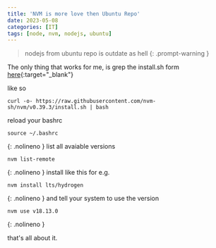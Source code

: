 ```yaml
---
title: 'NVM is more love then Ubuntu Repo'
date: 2023-05-08
categories: [IT]
tags: [node, nvm, nodejs, ubuntu]
---
```

> nodejs from ubuntu repo is outdate as hell
{: .prompt-warning }

The only thing that works for me, is grep the install.sh form [here](https://github.com/nvm-sh/nvm#install--update-script){:target="_blank"}

like so
```shell
curl -o- https://raw.githubusercontent.com/nvm-sh/nvm/v0.39.3/install.sh | bash
```
reload your bashrc
```shell
source ~/.bashrc
```
{: .nolineno }
list all avaiable versions
```shell
nvm list-remote
```
{: .nolineno }
install like this for e.g.
```shell
nvm install lts/hydrogen
```
{: .nolineno }
and tell your system to use the version
```shell
nvm use v18.13.0
```
{: .nolineno }

that's all about it.






